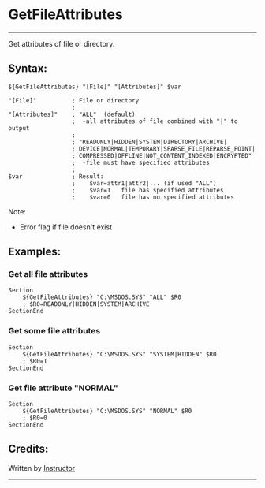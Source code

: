 # GetFileAttributes

---

Get attributes of file or directory.

## Syntax:

	${GetFileAttributes} "[File]" "[Attributes]" $var

	"[File]"          ; File or directory
	                  ;
	"[Attributes]"    ; "ALL"  (default)
	                  ;  -all attributes of file combined with "|" to output
	                  ;
	                  ; "READONLY|HIDDEN|SYSTEM|DIRECTORY|ARCHIVE|
	                  ; DEVICE|NORMAL|TEMPORARY|SPARSE_FILE|REPARSE_POINT|
	                  ; COMPRESSED|OFFLINE|NOT_CONTENT_INDEXED|ENCRYPTED"
	                  ;  -file must have specified attributes
	                  ;
	$var              ; Result:
	                  ;    $var=attr1|attr2|... (if used "ALL")
	                  ;    $var=1   file has specified attributes
	                  ;    $var=0   file has no specified attributes

Note:

- Error flag if file doesn't exist

## Examples:

### Get all file attributes

	Section
		${GetFileAttributes} "C:\MSDOS.SYS" "ALL" $R0
		; $R0=READONLY|HIDDEN|SYSTEM|ARCHIVE
	SectionEnd

### Get some file attributes

	Section
		${GetFileAttributes} "C:\MSDOS.SYS" "SYSTEM|HIDDEN" $R0
		; $R0=1
	SectionEnd

### Get file attribute "NORMAL"

	Section
		${GetFileAttributes} "C:\MSDOS.SYS" "NORMAL" $R0
		; $R0=0
	SectionEnd

## Credits:

Written by [Instructor](1)

---

[1]: http://nsis.sourceforge.net/User:Instructor
